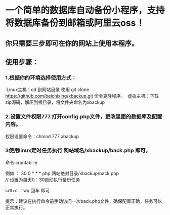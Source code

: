 # 一个简单的数据库自动备份小程序，支持将数据库备份到邮箱或阿里云oss！

## 你只需要三步即可在你的网站上使用本程序。

## 使用步骤：

### 1.根据你的环境选择使用方式：
·Linux主机：cd 到网站目录 使用 git clone https://github.com/beichixing/xbackup.git 命令克隆程序。
·虚拟主机：下载zip源码，解压到根目录，将文件夹命名为xbackup




### 2.设置文件权限777.打开config.php文件，更改里面的数据库及配置内容。

权限设置命令：chmod 777 xbackup

### 3使用linux定时任务执行 网站域名/xbackup/back.php 即可。
命令 crontab -e

例如 ：
 30 0 * * * php 网站绝对目录/xbackup/back.php  
//	设置为每天0：30自动执行备份任务

crtl+c ：wq 回车  即可

提示：建议在执行命令前手动访问一次back.php文件，确保配置正确，任务可以正常执行。


